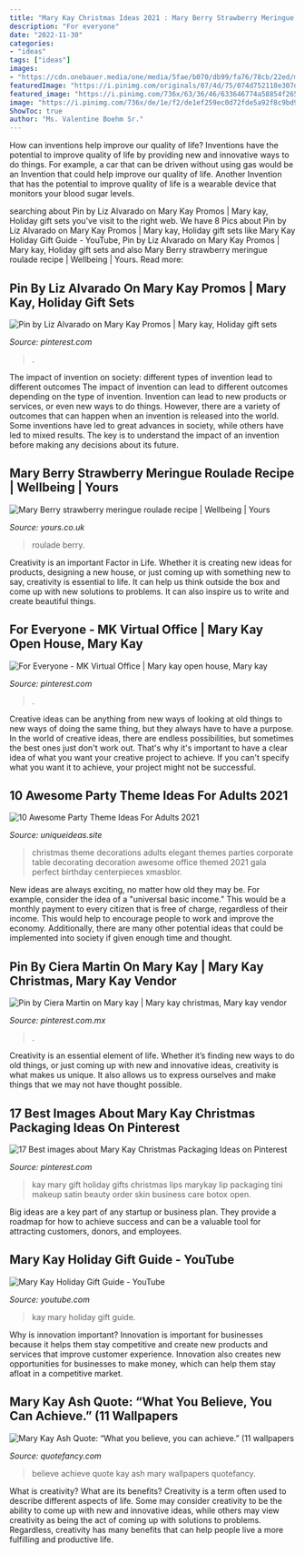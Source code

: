 ```yaml
---
title: "Mary Kay Christmas Ideas 2021 : Mary Berry Strawberry Meringue Roulade Recipe"
description: "For everyone"
date: "2022-11-30"
categories:
- "ideas"
tags: ["ideas"]
images:
- "https://cdn.onebauer.media/one/media/5fae/b070/db99/fa76/78cb/22ed/mary-berry-roulade.jpg?format=jpg&amp;quality=80&amp;width=960&amp;height=540&amp;ratio=16-9&amp;resize=aspectfill"
featuredImage: "https://i.pinimg.com/originals/07/4d/75/074d752118e307da2b3da90237b44213.jpg"
featured_image: "https://i.pinimg.com/736x/63/36/46/633646774a58854f2653b1a6e6d1bc3a.jpg"
image: "https://i.pinimg.com/736x/de/1e/f2/de1ef259ec0d72fde5a92f8c9bd9d7b2.jpg"
ShowToc: true
author: "Ms. Valentine Boehm Sr."
---
```



How can inventions help improve our quality of life?
Inventions have the potential to improve quality of life by providing new and innovative ways to do things. For example, a car that can be driven without using gas would be an Invention that could help improve our quality of life. Another Invention that has the potential to improve quality of life is a wearable device that monitors your blood sugar levels.

	

		
searching about Pin by Liz Alvarado on Mary Kay Promos | Mary kay, Holiday gift sets you've visit to the right web. We have 8 Pics about Pin by Liz Alvarado on Mary Kay Promos | Mary kay, Holiday gift sets like Mary Kay Holiday Gift Guide - YouTube, Pin by Liz Alvarado on Mary Kay Promos | Mary kay, Holiday gift sets and also Mary Berry strawberry meringue roulade recipe | Wellbeing | Yours. Read more:
		
    
## Pin By Liz Alvarado On Mary Kay Promos | Mary Kay, Holiday Gift Sets

<img loading=lazy src="https://i.pinimg.com/736x/63/36/46/633646774a58854f2653b1a6e6d1bc3a.jpg" onerror="this.onerror=null;this.src='https://tse2.mm.bing.net/th?id=OIP.r9HlF9P3cRpEn2HicUttRwHaG3&amp;pid=15.1';" alt="Pin by Liz Alvarado on Mary Kay Promos | Mary kay, Holiday gift sets">

_Source: pinterest.com_

>. 

	

The impact of invention on society: different types of invention lead to different outcomes
The impact of invention can lead to different outcomes depending on the type of invention. Invention can lead to new products or services, or even new ways to do things. However, there are a variety of outcomes that can happen when an invention is released into the world. Some inventions have led to great advances in society, while others have led to mixed results. The key is to understand the impact of an invention before making any decisions about its future.

    
## Mary Berry Strawberry Meringue Roulade Recipe | Wellbeing | Yours

<img loading=lazy src="https://cdn.onebauer.media/one/media/5fae/b070/db99/fa76/78cb/22ed/mary-berry-roulade.jpg?format=jpg&amp;quality=80&amp;width=960&amp;height=540&amp;ratio=16-9&amp;resize=aspectfill" onerror="this.onerror=null;this.src='https://tse3.mm.bing.net/th?id=OIP.5ZhAhGWv8CyYieVc9_ts8QHaEK&amp;pid=15.1';" alt="Mary Berry strawberry meringue roulade recipe | Wellbeing | Yours">

_Source: yours.co.uk_

>roulade berry. 

	

Creativity is an important Factor in Life. Whether it is creating new ideas for products, designing a new house, or just coming up with something new to say, creativity is essential to life. It can help us think outside the box and come up with new solutions to problems. It can also inspire us to write and create beautiful things.

    
## For Everyone - MK Virtual Office | Mary Kay Open House, Mary Kay

<img loading=lazy src="https://i.pinimg.com/736x/de/1e/f2/de1ef259ec0d72fde5a92f8c9bd9d7b2.jpg" onerror="this.onerror=null;this.src='https://tse4.mm.bing.net/th?id=OIP.ABBUwC4P5QAP3aKfBBN72gHaFt&amp;pid=15.1';" alt="For Everyone - MK Virtual Office | Mary kay open house, Mary kay">

_Source: pinterest.com_

>. 

	

Creative ideas can be anything from new ways of looking at old things to new ways of doing the same thing, but they always have to have a purpose. In the world of creative ideas, there are endless possibilities, but sometimes the best ones just don't work out. That's why it's important to have a clear idea of what you want your creative project to achieve. If you can't specify what you want it to achieve, your project might not be successful.

    
## 10 Awesome Party Theme Ideas For Adults 2021

<img loading=lazy src="https://www.uniqueideas.site/wp-content/uploads/christmas-party-themed-ideas-archives-decorating-of-party.jpg" onerror="this.onerror=null;this.src='https://tse3.mm.bing.net/th?id=OIP.uwG7yn3O7jm11f-b9VblDQHaE8&amp;pid=15.1';" alt="10 Awesome Party Theme Ideas For Adults 2021">

_Source: uniqueideas.site_

>christmas theme decorations adults elegant themes parties corporate table decorating decoration awesome office themed 2021 gala perfect birthday centerpieces xmasblor. 

	

New ideas are always exciting, no matter how old they may be. For example, consider the idea of a "universal basic income." This would be a monthly payment to every citizen that is free of charge, regardless of their income. This would help to encourage people to work and improve the economy. Additionally, there are many other potential ideas that could be implemented into society if given enough time and thought.

    
## Pin By Ciera Martin On Mary Kay | Mary Kay Christmas, Mary Kay Vendor

<img loading=lazy src="https://i.pinimg.com/originals/07/4d/75/074d752118e307da2b3da90237b44213.jpg" onerror="this.onerror=null;this.src='https://tse2.mm.bing.net/th?id=OIP.Jpnrp6TnwM0Dyj3UEvOi9wHaJ4&amp;pid=15.1';" alt="Pin by Ciera Martin on Mary kay | Mary kay christmas, Mary kay vendor">

_Source: pinterest.com.mx_

>. 

	

Creativity is an essential element of life. Whether it’s finding new ways to do old things, or just coming up with new and innovative ideas, creativity is what makes us unique. It also allows us to express ourselves and make things that we may not have thought possible.

    
## 17 Best Images About Mary Kay Christmas Packaging Ideas On Pinterest

<img loading=lazy src="https://s-media-cache-ak0.pinimg.com/736x/d2/f1/b5/d2f1b5fa4f56b2034db9979c14c098a1.jpg" onerror="this.onerror=null;this.src='https://tse1.mm.bing.net/th?id=OIP.5P728-qh3sENnnAbr8hh9gHaJ4&amp;pid=15.1';" alt="17 Best images about Mary Kay Christmas Packaging Ideas on Pinterest">

_Source: pinterest.com_

>kay mary gift holiday gifts christmas lips marykay lip packaging tini makeup satin beauty order skin business care botox open. 

	

Big ideas are a key part of any startup or business plan. They provide a roadmap for how to achieve success and can be a valuable tool for attracting customers, donors, and employees.

    
## Mary Kay Holiday Gift Guide - YouTube

<img loading=lazy src="http://i.ytimg.com/vi/9mlxkJ2eIIo/maxresdefault.jpg" onerror="this.onerror=null;this.src='https://tse2.mm.bing.net/th?id=OIP.O_ChEOVYMOs00-OQxjmJNAHaEK&amp;pid=15.1';" alt="Mary Kay Holiday Gift Guide - YouTube">

_Source: youtube.com_

>kay mary holiday gift guide. 

	

Why is innovation important?
Innovation is important for businesses because it helps them stay competitive and create new products and services that improve customer experience. Innovation also creates new opportunities for businesses to make money, which can help them stay afloat in a competitive market.

    
## Mary Kay Ash Quote: “What You Believe, You Can Achieve.” (11 Wallpapers

<img loading=lazy src="https://quotefancy.com/media/wallpaper/3840x2160/2107409-Mary-Kay-Ash-Quote-What-you-believe-you-can-achieve.jpg" onerror="this.onerror=null;this.src='https://tse4.mm.bing.net/th?id=OIP.zzQNLwcYT2uCiquefJRiJAHaEK&amp;pid=15.1';" alt="Mary Kay Ash Quote: “What you believe, you can achieve.” (11 wallpapers">

_Source: quotefancy.com_

>believe achieve quote kay ash mary wallpapers quotefancy. 

	

What is creativity? What are its benefits?
Creativity is a term often used to describe different aspects of life. Some may consider creativity to be the ability to come up with new and innovative ideas, while others may view creativity as being the act of coming up with solutions to problems. Regardless, creativity has many benefits that can help people live a more fulfilling and productive life.

